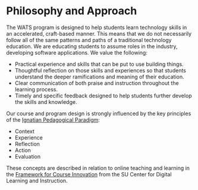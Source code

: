 # Philosophy and Approach

The WATS program is designed to help students learn technology skills in an accelerated, craft-based manner. This means that we do not necessarily follow all of the same patterns and paths of a traditional technology education. We are educating students to assume roles in the industry, developing software applications. We value the following:

* Practical experience and skills that can be put to use building things.
* Thoughtful reflection on those skills and experiences so that students understand the deeper ramifications and meaning of their education.
* Clear communication of both praise and instruction throughout the learning process.
* Timely and specific feedback designed to help students further develop the skills and knowledge.

Our course and program design is strongly influenced by the key principles of the [Ignatian Pedagogical Paradigm](https://en.wikipedia.org/wiki/Ignatian_Pedagogical_Paradigm):

* Context
* Experience
* Reflection
* Action
* Evaluation

These concepts are described in relation to online teaching and learning in the [Framework for Course Innovation](http://cope.seattleu.edu/framework-for-course-innovation.html) from the SU Center for Digital Learning and Instruction.




